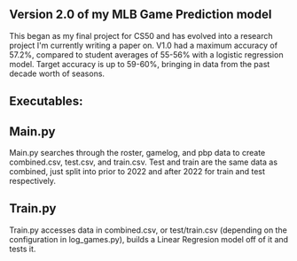Version 2.0 of my MLB Game Prediction model
------------------------------------

This began as my final project for CS50 and has evolved into a research project I'm currently writing a paper on.
V1.0 had a maximum accuracy of 57.2%, compared to student averages of 55-56% with a logistic regression model.
Target accuracy is up to 59-60%, bringing in data from the past decade worth of seasons.

Executables:
------------------------------------
Main.py
------------------------------------
Main.py searches through the roster, gamelog, and pbp data to create combined.csv, test.csv, and train.csv. Test and train are the same data as combined, just split into prior to 2022 and after 2022 for train and test respectively.

Train.py
------------------------------------
Train.py accesses data in combined.csv, or test/train.csv (depending on the configuration in log_games.py), builds a Linear Regresion model off of it and tests it.
